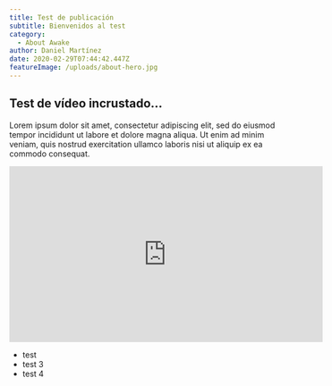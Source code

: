 ```yaml
---
title: Test de publicación
subtitle: Bienvenidos al test
category:
  - About Awake
author: Daniel Martínez
date: 2020-02-29T07:44:42.447Z
featureImage: /uploads/about-hero.jpg
---
```

## Test de vídeo incrustado...

Lorem ipsum dolor sit amet, consectetur adipiscing elit, sed do eiusmod tempor incididunt ut labore et dolore magna aliqua. Ut enim ad minim veniam, quis nostrud exercitation ullamco laboris nisi ut aliquip ex ea commodo consequat.

<iframe width="560" height="315" src="https://www.youtube.com/embed/xdO8UzvZ_7g" frameborder="0" allow="accelerometer; autoplay; encrypted-media; gyroscope; picture-in-picture" allowfullscreen></iframe>



* test
* test 3
* test 4
